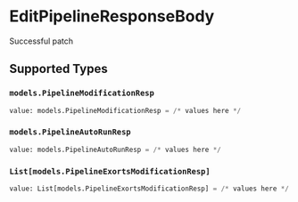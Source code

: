 # EditPipelineResponseBody

Successful patch


## Supported Types

### `models.PipelineModificationResp`

```python
value: models.PipelineModificationResp = /* values here */
```

### `models.PipelineAutoRunResp`

```python
value: models.PipelineAutoRunResp = /* values here */
```

### `List[models.PipelineExortsModificationResp]`

```python
value: List[models.PipelineExortsModificationResp] = /* values here */
```

